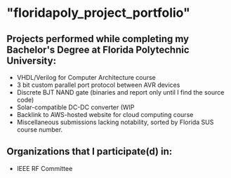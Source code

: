 # "floridapoly_project_portfolio"
## Projects performed while completing my Bachelor's Degree at Florida Polytechnic University:
* VHDL/Verilog for Computer Architecture course
* 3 bit custom parallel port protocol between AVR devices
* Discrete BJT NAND gate (binaries and report only until I find the source code)
* Solar-compatible DC-DC converter (WIP
* Backlink to AWS-hosted website for cloud computing course
* Miscellaneous submissions lacking notability, sorted by Florida SUS course number. 

## Organizations that I participate(d) in:
* IEEE RF Committee
